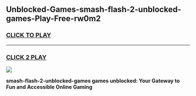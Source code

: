 
## Unblocked-Games-smash-flash-2-unblocked-games-Play-Free-rw0m2
<h3>
<a href="https://premium76.site?title=smash-flash-2-unblocked-games&ref=09A">CLICK TO PLAY</a></h3>
<hr>

<h3>
<a href="https://premium76.site?title=smash-flash-2-unblocked-games&ref=09A">CLICK 2 PLAY</a>
  
</h3>

<a href="https://premium76.site?title=smash-flash-2-unblocked-games&ref=09A"><img src="https://clearcache.store/games.png"></a>


**smash-flash-2-unblocked-games games unblocked: Your Gateway to Fun and Accessible Online Gaming**
